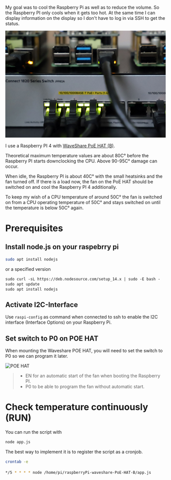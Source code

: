My goal was to cool the Raspberry Pi as well as to reduce the volume. So the Raspberry PI only cools when it gets too hot. At the same time I can display information on the display so I don't have to log in via SSH to get the status.

![POE HAT](./common/hp_j9982a_poe.jpg)

I use a Raspberry PI 4 with [WaveShare PoE HAT (B)](https://www.waveshare.com/wiki/PoE_HAT_(B)).

Theoretical maximum temperature values are about 80C° before the Raspberry PI starts downclocking the CPU. Above 90-95C° damage can occur.

When idle, the Raspberry PI is about 40C° with the small heatsinks and the fan turned off. If there is a load now, the fan on the PoE HAT should be switched on and cool the Raspberry PI 4 additionally.

To keep my wish of a CPU temperature of around 50C° the fan is switched on from a CPU operating temperature of 50C° and stays switched on until the temperature is below 50C° again.

# Prerequisites 

## Install node.js on your raspebrry pi

```bash
sudo apt install nodejs
```

or a specified version

```
sudo curl -sL https://deb.nodesource.com/setup_14.x | sudo -E bash -
sudo apt update
sudo apt install nodejs
``` 

## Activate I2C-Interface

Use `raspi-config` as command when connected to ssh to enable the I2C interface (Interface Options) on your Raspberry Pi.

## Set switch to P0 on POE HAT

When mounting the Waveshare POE HAT, you will need to set the switch to P0 so we can program it later.

![POE HAT](./common/image_o-5.png)

> *  EN for an automatic start of the fan when booting the Raspberry PI.
> * P0 to be able to program the fan without automatic start.


# Check temperature continuously (RUN)

You can run the script with 

```bash
node app.js
```

The best way to implement it is to register the script as a cronjob.

```bash
crontab -e

*/5 * * * * node /home/pi/raspberryPi-waveshare-PoE-HAT-B/app.js
```